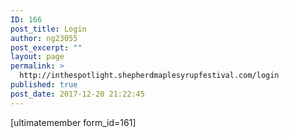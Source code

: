 ```yaml
---
ID: 166
post_title: Login
author: ng23055
post_excerpt: ""
layout: page
permalink: >
  http://inthespotlight.shepherdmaplesyrupfestival.com/login
published: true
post_date: 2017-12-20 21:22:45
---
```

[ultimatemember form_id=161]